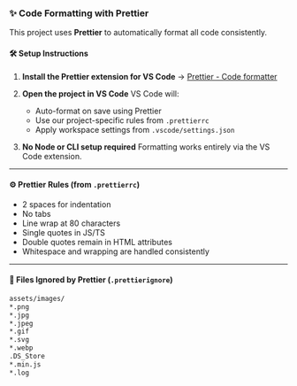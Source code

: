 ### ✨ Code Formatting with Prettier

This project uses **Prettier** to automatically format all code consistently.

#### 🛠 Setup Instructions

1. **Install the Prettier extension for VS Code**
   → [Prettier - Code formatter](https://marketplace.visualstudio.com/items?itemName=esbenp.prettier-vscode)

2. **Open the project in VS Code**
   VS Code will:

   - Auto-format on save using Prettier
   - Use our project-specific rules from `.prettierrc`
   - Apply workspace settings from `.vscode/settings.json`

3. **No Node or CLI setup required**
   Formatting works entirely via the VS Code extension.

---

#### ⚙️ Prettier Rules (from `.prettierrc`)

- 2 spaces for indentation
- No tabs
- Line wrap at 80 characters
- Single quotes in JS/TS
- Double quotes remain in HTML attributes
- Whitespace and wrapping are handled consistently

---

#### 🚫 Files Ignored by Prettier (`.prettierignore`)

```txt
assets/images/
*.png
*.jpg
*.jpeg
*.gif
*.svg
*.webp
.DS_Store
*.min.js
*.log
```
